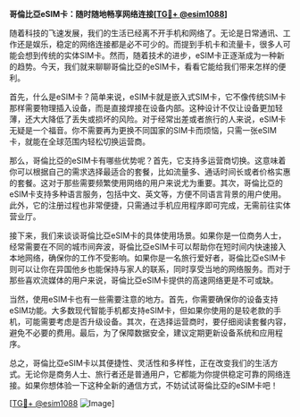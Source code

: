 **哥倫比亞eSIM卡：随时随地畅享网络连接[[TG💪+ @esim1088](https://t.me/s/esim1088)]**

随着科技的飞速发展，我们的生活已经离不开手机和网络了。无论是日常通讯、工作还是娱乐，稳定的网络连接都是必不可少的。而提到手机卡和流量卡，很多人可能会想到传统的实体SIM卡。然而，随着技术的进步，eSIM卡正逐渐成为一种新的趋势。今天，我们就来聊聊哥倫比亞的eSIM卡，看看它能给我们带来怎样的便利。

首先，什么是eSIM卡？简单来说，eSIM卡就是嵌入式SIM卡，它不像传统SIM卡那样需要物理插入设备，而是直接焊接在设备内部。这种设计不仅让设备更加轻薄，还大大降低了丢失或损坏的风险。对于经常出差或者旅行的人来说，eSIM卡无疑是一个福音。你不需要再为更换不同国家的SIM卡而烦恼，只需一张eSIM卡，就能在全球范围内轻松切换运营商。

那么，哥倫比亞的eSIM卡有哪些优势呢？首先，它支持多运营商切换。这意味着你可以根据自己的需求选择最适合的套餐，比如流量多、通话时间长或者价格实惠的套餐。这对于那些需要频繁使用网络的用户来说尤为重要。其次，哥倫比亞的eSIM卡支持多种语言服务，包括中文、英文等，方便不同语言背景的用户使用。此外，它的注册过程也非常便捷，只需通过手机应用程序即可完成，无需前往实体营业厅。

接下来，我们来谈谈哥倫比亞eSIM卡的具体使用场景。如果你是一位商务人士，经常需要在不同的城市间奔波，哥倫比亞eSIM卡可以帮助你在短时间内快速接入本地网络，确保你的工作不受影响。如果你是一名旅行爱好者，哥倫比亞eSIM卡则可以让你在异国他乡也能保持与家人的联系，同时享受当地的网络服务。而对于那些喜欢流媒体的用户来说，哥倫比亞eSIM卡提供的高速网络更是不可或缺。

当然，使用eSIM卡也有一些需要注意的地方。首先，你需要确保你的设备支持eSIM功能。大多数现代智能手机都支持eSIM卡，但如果你使用的是较老款的手机，可能需要考虑是否升级设备。其次，在选择运营商时，要仔细阅读套餐内容，避免不必要的费用。最后，为了保障数据安全，建议定期更新设备系统和应用程序。

总之，哥倫比亞eSIM卡以其便捷性、灵活性和多样性，正在改变我们的生活方式。无论你是商务人士、旅行者还是普通用户，它都能为你提供稳定可靠的网络连接。如果你想体验一下这种全新的通信方式，不妨试试哥倫比亞的eSIM卡吧！

[[TG💪+ @esim1088](https://t.me/s/esim1088) ![Image](https://i.postimg.cc/4NQfJmqS/Snipaste-2025-05-13-00-14-12.png)]